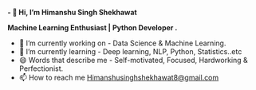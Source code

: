 **- 👋 Hi, I’m Himanshu Singh Shekhawat**

**Machine Learning Enthusiast | Python Developer .**

- 🔭 I’m currently working on - Data Science & Machine Learning.
- 🌱 I’m currently learning - Deep learning, NLP, Python, Statistics..etc
- 😄 Words that describe me - Self-motivated, Focused, Hardworking & Perfectionist.
- 📫 How to reach me Himanshusinghshekhawat8@gmail.com
<!-- - 👀 I’m interested in ... -->
<!---
Himanshu-Singh-Shekhawat/Himanshu-Singh-Shekhawat is a ✨ special ✨ repository because its `README.md` (this file) appears on your GitHub profile.
You can click the Preview link to take a look at your changes.
--->
